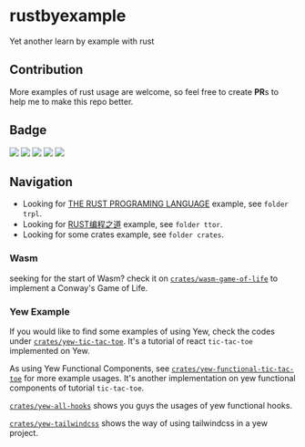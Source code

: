 # rustbyexample
Yet another learn by example with rust

## Contribution
More examples of rust usage are welcome, so feel free to create **PR**s to help me to make this repo better.

## Badge
![](https://github.com/yuchanns/rustbyexample/workflows/yew-tic-tac-toe/badge.svg?branch=main)
![](https://github.com/yuchanns/rustbyexample/workflows/game-of-life/badge.svg?branch=main)
![](https://github.com/yuchanns/rustbyexample/workflows/yew-functional/badge.svg?branch=main)
![](https://github.com/yuchanns/rustbyexample/workflows/yew-functional-tic-tac-toe/badge.svg?branch=main)
![](https://github.com/yuchanns/rustbyexample/workflows/yew-tailwindcss/badge.svg?branch=main)

## Navigation
* Looking for [THE RUST PROGRAMING LANGUAGE](https://doc.rust-lang.org/book/) example, see `folder trpl`.
* Looking for [RUST编程之道](https://book.douban.com/subject/30418895/) example, see `folder ttor`.
* Looking for some crates example, see `folder crates`.

### Wasm
seeking for the start of Wasm? check it on [`crates/wasm-game-of-life`](https://github.com/yuchanns/rustbyexample/tree/main/crates/wasm-game-of-life) to implement a Conway's Game of Life.

### Yew Example
If you would like to find some examples of using Yew, check the codes under [`crates/yew-tic-tac-toe`](https://github.com/yuchanns/rustbyexample/tree/main/crates/yew-tic-tac-toe). It's a tutorial of react `tic-tac-toe` implemented on Yew.

As using Yew Functional Components, see [`crates/yew-functional-tic-tac-toe`](https://github.com/yuchanns/rustbyexample/tree/main/crates/yew-functional-tic-tac-toe) for more example usages. It's another implementation on yew functional components of tutorial `tic-tac-toe`.

[`crates/yew-all-hooks`](https://github.com/yuchanns/rustbyexample/tree/main/crates/yew-all-hooks) shows you guys the usages of yew functional hooks.

[`crates/yew-tailwindcss`](https://github.com/yuchanns/rustbyexample/tree/main/crates/yew-tailwindcss) shows the way of using tailwindcss in a yew project.
